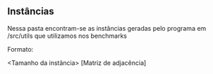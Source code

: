 ## Instâncias

Nessa pasta encontram-se as instâncias geradas pelo programa em /src/utils que utilizamos nos benchmarks

Formato:

<Tamanho da instância>
[Matriz de adjacência]